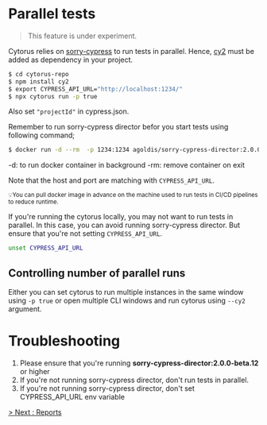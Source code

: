 # Parallel tests
> This feature is under experiment.

Cytorus relies on [sorry-cypress]() to run tests in parallel. Hence, [cy2](https://github.com/sorry-cypress/cy2) must be added as dependency in your project.

```bash
$ cd cytorus-repo
$ npm install cy2
$ export CYPRESS_API_URL="http://localhost:1234/"
$ npx cytorus run -p true
```
Also set `"projectId"` in cypress.json.

Remember to run sorry-cypress director befor you start tests using following command;
```bash
$ docker run -d --rm  -p 1234:1234 agoldis/sorry-cypress-director:2.0.0-beta.12
```
-d: to run docker container in background
-rm: remove container on exit

Note that the host and port are matching with `CYPRESS_API_URL`.

<small>💡You can pull docker image in advance on the machine used to run tests in CI/CD pipelines to reduce runtime.</small>

If you're running the cytorus locally, you may not want to run tests in parallel. In this case, you can avoid running sorry-cypress director. But ensure that you're not setting `CYPRESS_API_URL`.

```bash
unset CYPRESS_API_URL
```
## Controlling number of parallel runs

Either you can set cytorus to run multiple instances in the same window using `-p true` or open multiple CLI windows and run cytorus using `--cy2` argument.

# Troubleshooting

1. Please ensure that you're running **sorry-cypress-director:2.0.0-beta.12** or higher
2. If you're not running sorry-cypress director, don't run tests in parallel.
3. If you're not running sorry-cypress director, don't set CYPRESS_API_URL env variable


[> Next : Reports ](./9.Reports.md)